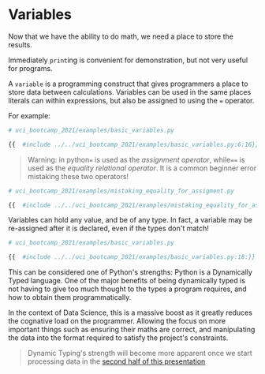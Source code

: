 # Variables

Now that we have the ability to do math, we need a place to store the results.

Immediately `print`ing is convenient for demonstration, but not very useful for programs.

A `variable` is a programming construct that gives programmers a place to store data between
calculations. Variables can be used in the same places literals can within expressions, but also be
assigned to using the `=` operator.

For example:

```python
# uci_bootcamp_2021/examples/basic_variables.py

{{  #include ../../uci_bootcamp_2021/examples/basic_variables.py:6:16}}
```

> Warning: in python`=` is used as the *assignment operator*, while`==` is used as the
> *equality relational operator*. It is a common beginner error mistaking these two operators!

```python
# uci_bootcamp_2021/examples/mistaking_equality_for_assigment.py

{{  #include ../../uci_bootcamp_2021/examples/mistaking_equality_for_assigment.py:10:27 }}
```

Variables can hold any value, and be of any type. In fact, a variable may be re-assigned after it is
declared, even if the types don't match!

```python
# uci_bootcamp_2021/examples/basic_variables.py

{{  #include ../../uci_bootcamp_2021/examples/basic_variables.py:18:}}
```

This can be considered one of Python's strengths: Python is a Dynamically Typed language. One of the
major benefits of being dynamically typed is not having to give too much thought to the types a program
requires, and how to obtain them programmatically.

In the context of Data Science, this is a massive boost as it greatly reduces the cognative load on the
programmer. Allowing the focus on more important things such as ensuring their maths are correct, and
manipulating the data into the format required to satisfy the project's constraints.
> Dynamic Typing's strength will become more apparent once we start processing data in the [second half of this presentation](third_party_libs/summary.md)
